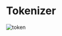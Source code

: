 # Tokenizer
![token](https://github.com/user-attachments/assets/1f38f2b8-bfcc-4cf8-8874-a6b5dfeda241)
